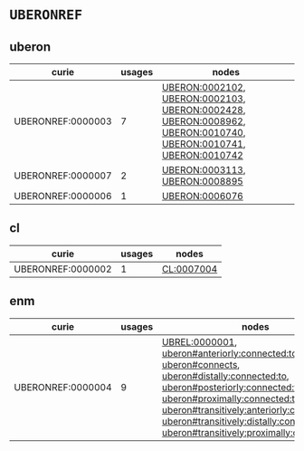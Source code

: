 # `UBERONREF`

## uberon

| curie             |   usages | nodes                                                                                                                                                                                                                                                                                                                                                                                                         |
|-------------------|----------|---------------------------------------------------------------------------------------------------------------------------------------------------------------------------------------------------------------------------------------------------------------------------------------------------------------------------------------------------------------------------------------------------------------|
| UBERONREF:0000003 |        7 | [UBERON:0002102](https://bioregistry.io/UBERON:0002102), [UBERON:0002103](https://bioregistry.io/UBERON:0002103), [UBERON:0002428](https://bioregistry.io/UBERON:0002428), [UBERON:0008962](https://bioregistry.io/UBERON:0008962), [UBERON:0010740](https://bioregistry.io/UBERON:0010740), [UBERON:0010741](https://bioregistry.io/UBERON:0010741), [UBERON:0010742](https://bioregistry.io/UBERON:0010742) |
| UBERONREF:0000007 |        2 | [UBERON:0003113](https://bioregistry.io/UBERON:0003113), [UBERON:0008895](https://bioregistry.io/UBERON:0008895)                                                                                                                                                                                                                                                                                              |
| UBERONREF:0000006 |        1 | [UBERON:0006076](https://bioregistry.io/UBERON:0006076)                                                                                                                                                                                                                                                                                                                                                       |

## cl

| curie             |   usages | nodes                                           |
|-------------------|----------|-------------------------------------------------|
| UBERONREF:0000002 |        1 | [CL:0007004](https://bioregistry.io/CL:0007004) |

## enm

| curie             |   usages | nodes                                                                                                                                                                                                                                                                                                                                                                                                                                                                                                                                                                                                                                                                                                                                                                                                                                   |
|-------------------|----------|-----------------------------------------------------------------------------------------------------------------------------------------------------------------------------------------------------------------------------------------------------------------------------------------------------------------------------------------------------------------------------------------------------------------------------------------------------------------------------------------------------------------------------------------------------------------------------------------------------------------------------------------------------------------------------------------------------------------------------------------------------------------------------------------------------------------------------------------|
| UBERONREF:0000004 |        9 | [UBREL:0000001](https://bioregistry.io/UBREL:0000001), [uberon#anteriorly:connected:to](https://bioregistry.io/uberon#anteriorly:connected:to), [uberon#connects](https://bioregistry.io/uberon#connects), [uberon#distally:connected:to](https://bioregistry.io/uberon#distally:connected:to), [uberon#posteriorly:connected:to](https://bioregistry.io/uberon#posteriorly:connected:to), [uberon#proximally:connected:to](https://bioregistry.io/uberon#proximally:connected:to), [uberon#transitively:anteriorly:connected:to](https://bioregistry.io/uberon#transitively:anteriorly:connected:to), [uberon#transitively:distally:connected:to](https://bioregistry.io/uberon#transitively:distally:connected:to), [uberon#transitively:proximally:connected:to](https://bioregistry.io/uberon#transitively:proximally:connected:to) |

